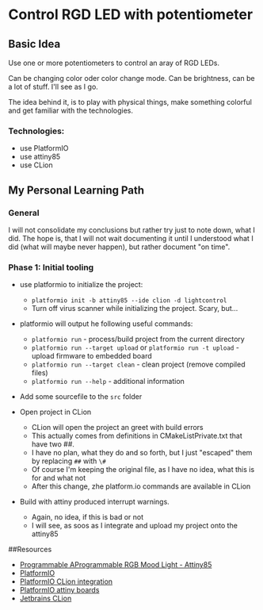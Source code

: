 Control RGD LED with potentiometer
=== 

## Basic Idea
Use one or more potentiometers to control an aray of RGD LEDs.

Can be changing color oder color change mode. Can be brightness, can be a lot
of stuff. I'll see as I go.

The idea behind it, is to play with physical things, make something colorful and
get familiar with the technologies. 

### Technologies:
* use PlatformIO
* use attiny85
* use CLion

## My Personal Learning Path
### General
I will not consolidate my conclusions but rather try just to note down, what I did. The hope is, that 
I will not wait documenting it until I understood what I did (what will maybe never happen), but rather
document "on time".


### Phase 1: Initial tooling
* use platformio to initialize the project:
  * `platformio init -b attiny85 --ide clion -d lightcontrol`
  * Turn off virus scanner while initializing the project. Scary, but...
* platformio will output he following useful commands:
  * `platformio run` - process/build project from the current directory
  * `platformio run --target upload` or `platformio run -t upload` - upload firmware to embedded board
  * `platformio run --target clean` - clean project (remove compiled files)
  * `platformio run --help` - additional information

* Add some sourcefile to the `src` folder

* Open project in CLion
  * CLion will open the project an greet with build errors
  * This actually comes from definitions in CMakeListPrivate.txt that have two ##.
  * I have no plan, what they do and so forth, but I just "escaped" them by replacing `##` with `\#`
  * Of course I'm keeping the original file, as I have no idea, what this is for and what not
  * After this change, zhe platform.io commands are available in CLion

* Build with attiny produced interrupt warnings.
  * Again, no idea, if this is bad or not
  * I will see, as soos as I integrate and upload my project onto the attiny85
  
##Resources

* [Programmable AProgrammable RGB Mood Light - Attiny85](http://www.instructables.com/id/Programmable-RGB-Mood-Light-Attiny85/)
* [PlatformIO](http://platformio.org/)
* [PlatformIO CLion integration](http://docs.platformio.org/en/latest/ide/clion.html)
* [PlatformIO attiny boards](http://docs.platformio.org/en/latest/platforms/atmelavr.html#generic-attiny)
* [Jetbrains CLion](https://www.jetbrains.com/clion/)  
